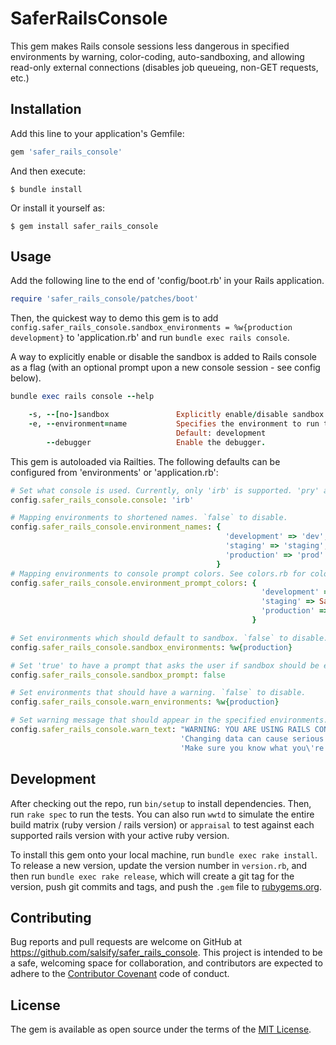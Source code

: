 # SaferRailsConsole

This gem makes Rails console sessions less dangerous in specified environments by warning, color-coding, auto-sandboxing, and allowing read-only external connections (disables job queueing, non-GET requests, etc.)

## Installation

Add this line to your application's Gemfile:

```ruby
gem 'safer_rails_console'
```

And then execute:

    $ bundle install

Or install it yourself as:

    $ gem install safer_rails_console

## Usage

Add the following line to the end of 'config/boot.rb' in your Rails application.
```ruby
require 'safer_rails_console/patches/boot'
```

Then, the quickest way to demo this gem is to add `config.safer_rails_console.sandbox_environments = %w{production development}` to 'application.rb' and run `bundle exec rails console`.

A way to explicitly enable or disable the sandbox is added to Rails console as a flag (with an optional prompt upon a new console session - see config below).
```ruby
bundle exec rails console --help  

    -s, --[no-]sandbox               Explicitly enable/disable sandbox mode.
    -e, --environment=name           Specifies the environment to run this console under (test/development/production).
                                     Default: development
        --debugger                   Enable the debugger.
```

This gem is autoloaded via Railties.  The following defaults can be configured from 'environments' or 'application.rb':
```ruby
# Set what console is used. Currently, only 'irb' is supported. 'pry' and other consoles are to be added.
config.safer_rails_console.console: 'irb'  

# Mapping environments to shortened names. `false` to disable.
config.safer_rails_console.environment_names: {
                                                'development' => 'dev',
                                                'staging' => 'staging',
                                                'production' => 'prod'
                                              }  
# Mapping environments to console prompt colors. See colors.rb for colors. `false` to disable.
config.safer_rails_console.environment_prompt_colors: {
                                                        'development' => SaferRailsConsole::Colors::GREEN,
                                                        'staging' => SaferRailsConsole::Colors::YELLOW,
                                                        'production' => SaferRailsConsole::Colors::RED
                                                      }  

# Set environments which should default to sandbox. `false` to disable.
config.safer_rails_console.sandbox_environments: %w{production}  

# Set 'true' to have a prompt that asks the user if sandbox should be enabled/disabled if it was not explicitly specified (via. --[no-]sandbox)
config.safer_rails_console.sandbox_prompt: false  

# Set environments that should have a warning. `false` to disable.
config.safer_rails_console.warn_environments: %w{production}  

# Set warning message that should appear in the specified environments.
config.safer_rails_console.warn_text: "WARNING: YOU ARE USING RAILS CONSOLE IN PRODUCTION!\n" \
                                      'Changing data can cause serious data loss. ' \
                                      'Make sure you know what you\'re doing.'
```

## Development

After checking out the repo, run `bin/setup` to install dependencies. Then, run `rake spec` to run the tests. You can also run `wwtd` to simulate the entire build matrix (ruby version / rails version) or `appraisal` to test against each supported rails version with your active ruby version. 

To install this gem onto your local machine, run `bundle exec rake install`. To release a new version, update the version number in `version.rb`, and then run `bundle exec rake release`, which will create a git tag for the version, push git commits and tags, and push the `.gem` file to [rubygems.org](https://rubygems.org).

## Contributing

Bug reports and pull requests are welcome on GitHub at https://github.com/salsify/safer_rails_console. This project is intended to be a safe, welcoming space for collaboration, and contributors are expected to adhere to the [Contributor Covenant](http://contributor-covenant.org) code of conduct.

## License

The gem is available as open source under the terms of the [MIT License](http://opensource.org/licenses/MIT).
